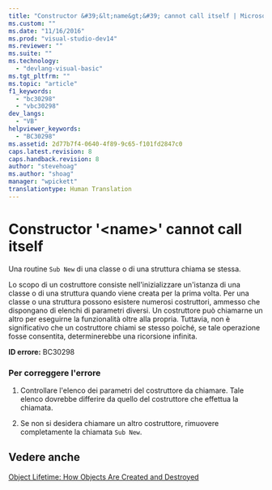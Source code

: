 ```yaml
---
title: "Constructor &#39;&lt;name&gt;&#39; cannot call itself | Microsoft Docs"
ms.custom: ""
ms.date: "11/16/2016"
ms.prod: "visual-studio-dev14"
ms.reviewer: ""
ms.suite: ""
ms.technology: 
  - "devlang-visual-basic"
ms.tgt_pltfrm: ""
ms.topic: "article"
f1_keywords: 
  - "bc30298"
  - "vbc30298"
dev_langs: 
  - "VB"
helpviewer_keywords: 
  - "BC30298"
ms.assetid: 2d77b7f4-0640-4f89-9c65-f101fd2847c0
caps.latest.revision: 8
caps.handback.revision: 8
author: "stevehoag"
ms.author: "shoag"
manager: "wpickett"
translationtype: Human Translation
---
```

# Constructor &#39;&lt;name&gt;&#39; cannot call itself
Una routine `Sub New` di una classe o di una struttura chiama se stessa.  
  
 Lo scopo di un costruttore consiste nell'inizializzare un'istanza di una classe o di una struttura quando viene creata per la prima volta.  Per una classe o una struttura possono esistere numerosi costruttori, ammesso che dispongano di elenchi di parametri diversi.  Un costruttore può chiamarne un altro per eseguirne la funzionalità oltre alla propria.  Tuttavia, non è significativo che un costruttore chiami se stesso poiché, se tale operazione fosse consentita, determinerebbe una ricorsione infinita.  
  
 **ID errore:** BC30298  
  
### Per correggere l'errore  
  
1.  Controllare l'elenco dei parametri del costruttore da chiamare.  Tale elenco dovrebbe differire da quello del costruttore che effettua la chiamata.  
  
2.  Se non si desidera chiamare un altro costruttore, rimuovere completamente la chiamata `Sub New`.  
  
## Vedere anche  
 [Object Lifetime: How Objects Are Created and Destroyed](../../../visual-basic/programming-guide/language-features/objects-and-classes/object-lifetime-how-objects-are-created-and-destroyed.md)